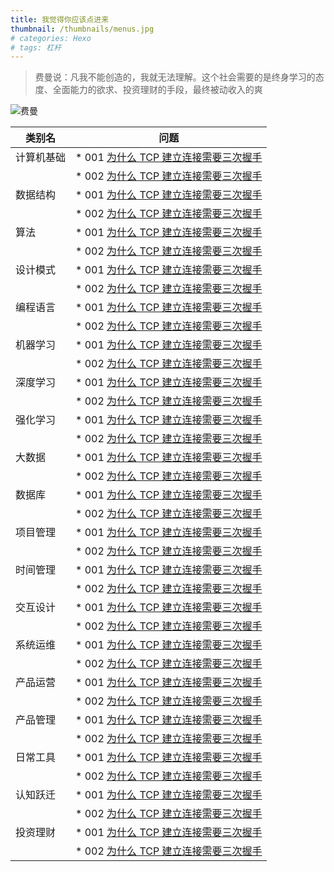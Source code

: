 ```yaml
---
title: 我觉得你应该点进来
thumbnail: /thumbnails/menus.jpg
# categories: Hexo
# tags: 杠杆
---
```


> 费曼说：凡我不能创造的，我就无法理解。这个社会需要的是终身学习的态度、全面能力的欲求、投资理财的手段，最终被动收入的爽     
    
![费曼](https://pic4.zhimg.com/80/v2-dcfe02d3e53e1768e593efe2d3aa04f3_720w.jpg)


| 类别名      | 问题                                                        |
|------------|-------------------------------------------------------------|
|  计算机基础  | * 001 [为什么 TCP 建立连接需要三次握手](https://www.baidu.com)   |  
|            | * 002 [为什么 TCP 建立连接需要三次握手](https://www.baidu.com)   |   
|  数据结构   | * 001 [为什么 TCP 建立连接需要三次握手](https://www.baidu.com)   |  
|            | * 002 [为什么 TCP 建立连接需要三次握手](https://www.baidu.com)   |   
|      算法   | * 001 [为什么 TCP 建立连接需要三次握手](https://www.baidu.com)   |  
|            | * 002 [为什么 TCP 建立连接需要三次握手](https://www.baidu.com)   |    
|  设计模式   | * 001 [为什么 TCP 建立连接需要三次握手](https://www.baidu.com)   |  
|            | * 002 [为什么 TCP 建立连接需要三次握手](https://www.baidu.com)   |     
|  编程语言   | * 001 [为什么 TCP 建立连接需要三次握手](https://www.baidu.com)   |  
|            | * 002 [为什么 TCP 建立连接需要三次握手](https://www.baidu.com)   |  
|  机器学习   | * 001 [为什么 TCP 建立连接需要三次握手](https://www.baidu.com)   |  
|            | * 002 [为什么 TCP 建立连接需要三次握手](https://www.baidu.com)   |  
|  深度学习   | * 001 [为什么 TCP 建立连接需要三次握手](https://www.baidu.com)   |  
|            | * 002 [为什么 TCP 建立连接需要三次握手](https://www.baidu.com)   |  
|  强化学习   | * 001 [为什么 TCP 建立连接需要三次握手](https://www.baidu.com)   |  
|            | * 002 [为什么 TCP 建立连接需要三次握手](https://www.baidu.com)   |  
|  大数据   | * 001 [为什么 TCP 建立连接需要三次握手](https://www.baidu.com)   |  
|            | * 002 [为什么 TCP 建立连接需要三次握手](https://www.baidu.com)   |  
|  数据库   | * 001 [为什么 TCP 建立连接需要三次握手](https://www.baidu.com)   |  
|            | * 002 [为什么 TCP 建立连接需要三次握手](https://www.baidu.com)   |  
|  项目管理   | * 001 [为什么 TCP 建立连接需要三次握手](https://www.baidu.com)   |  
|            | * 002 [为什么 TCP 建立连接需要三次握手](https://www.baidu.com)   |   
|  时间管理   | * 001 [为什么 TCP 建立连接需要三次握手](https://www.baidu.com)   |  
|            | * 002 [为什么 TCP 建立连接需要三次握手](https://www.baidu.com)   |  
|  交互设计   | * 001 [为什么 TCP 建立连接需要三次握手](https://www.baidu.com)   |  
|            | * 002 [为什么 TCP 建立连接需要三次握手](https://www.baidu.com)   |  
|  系统运维   | * 001 [为什么 TCP 建立连接需要三次握手](https://www.baidu.com)   |  
|            | * 002 [为什么 TCP 建立连接需要三次握手](https://www.baidu.com)   |  
|  产品运营   | * 001 [为什么 TCP 建立连接需要三次握手](https://www.baidu.com)   |  
|            | * 002 [为什么 TCP 建立连接需要三次握手](https://www.baidu.com)   |  
|  产品管理   | * 001 [为什么 TCP 建立连接需要三次握手](https://www.baidu.com)   |  
|            | * 002 [为什么 TCP 建立连接需要三次握手](https://www.baidu.com)   | 
|  日常工具   | * 001 [为什么 TCP 建立连接需要三次握手](https://www.baidu.com)   |  
|            | * 002 [为什么 TCP 建立连接需要三次握手](https://www.baidu.com)   | 
|  认知跃迁   | * 001 [为什么 TCP 建立连接需要三次握手](https://www.baidu.com)   |  
|            | * 002 [为什么 TCP 建立连接需要三次握手](https://www.baidu.com)   | 
|  投资理财   | * 001 [为什么 TCP 建立连接需要三次握手](https://www.baidu.com)   |  
|            | * 002 [为什么 TCP 建立连接需要三次握手](https://www.baidu.com)   | 